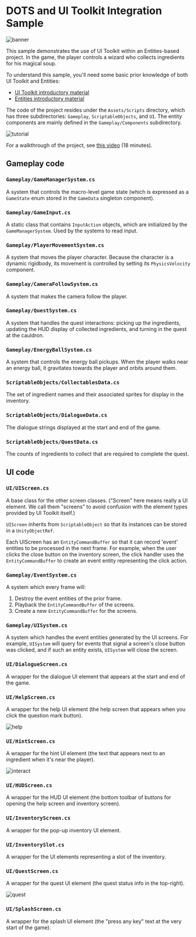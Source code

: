# DOTS and UI Toolkit Integration Sample

![banner](https://github.com/user-attachments/assets/9ddafd87-b277-4f14-ab6a-2c17aba86d8a)

This sample demonstrates the use of UI Toolkit within an Entities-based project. In the game, the player controls a wizard who collects ingredients for his magical soup.

To understand this sample, you'll need some basic prior knowledge of both UI Toolkit and Entities:

- [UI Toolkit introductory material](https://learn.unity.com/course/ui-toolkit-fundamentals)
- [Entities introductory material](https://github.com/Unity-Technologies/EntityComponentSystemSamples)

The code of the project resides under the `Assets/Scripts` directory, which has three subdirectories: `Gameplay`, `ScriptableObjects`, and `UI`. The entity components are mainly defined in the `Gameplay/Components` subdirectory.

![tutorial](https://github.com/user-attachments/assets/d8c52e46-cb2d-4c44-96ae-f050646a4ede)

For a walkthrough of the project, see [this video](https://youtu.be/72EaJ1OW9Nw) (18 minutes).

## Gameplay code

### `Gameplay/GameManagerSystem.cs`

A system that controls the macro-level game state (which is expressed as a `GameState` enum stored in the `GameData` singleton component).

### `Gameplay/GameInput.cs`

A static class that contains `InputAction` objects, which are initialized by the `GameManagerSystem`. Used by the systems to read input.

### `Gameplay/PlayerMovementSystem.cs`

A system that moves the player character. Because the character is a dynamic rigidbody, its movement is controlled by setting its `PhysicsVelocity` component.

### `Gameplay/CameraFollowSystem.cs`

A system that makes the camera follow the player.

### `Gameplay/QuestSystem.cs`

A system that handles the quest interactions: picking up the ingredients, updating the HUD display of collected ingredients, and turning in the quest at the cauldron.

### `Gameplay/EnergyBallSystem.cs`

A system that controls the energy ball pickups. When the player walks near an energy ball, it gravitates towards the player and orbits around them.

### `ScriptableObjects/CollectablesData.cs`

The set of ingredient names and their associated sprites for display in the inventory.

### `ScriptableObjects/DialogueData.cs`

The dialogue strings displayed at the start and end of the game.

### `ScriptableObjects/QuestData.cs`

The counts of ingredients to collect that are required to complete the quest.

## UI code

### `UI/UIScreen.cs`

A base class for the other screen classes. ("Screen" here means really a UI element. We call them "screens" to avoid confusion with the element types provided by UI Toolkit itself.)

`UIScreen` inherits from `ScriptableObject` so that its instances can be stored in a `UnityObjectRef`.

Each UIScreen has an `EntityCommandBuffer` so that it can record 'event' entities to be processed in the next frame. For example, when the user clicks the close button on the inventory screen, the click handler uses the `EntityCommandBuffer` to create an event entity representing the click action.

### `Gameplay/EventSystem.cs`

A system which every frame will:

1. Destroy the event entities of the prior frame.
2. Playback the `EntityCommandBuffer` of the screens.
3. Create a new `EntityCommandBuffer` for the screens.

### `Gameplay/UISystem.cs`

A system which handles the event entities generated by the UI screens. For example, `UISystem` will query for events that signal a screen's close button was clicked, and if such an entity exists, `UISystem` will close the screen.

### `UI/DialogueScreen.cs`

A wrapper for the dialogue UI element that appears at the start and end of the game.

### `UI/HelpScreen.cs`

A wrapper for the help UI element (the help screen that appears when you click the question mark button).

![help](https://github.com/user-attachments/assets/38bdbeeb-1191-49a1-bf79-e9dece9b8a8d)

### `UI/HintScreen.cs`

A wrapper for the hint UI element (the text that appears next to an ingredient when it's near the player).

![interact](https://github.com/user-attachments/assets/bf15455a-ec3e-496e-8d07-a5641e18e31f)

### `UI/HUDScreen.cs`

A wrapper for the HUD UI element (the bottom toolbar of buttons for opening the help screen and inventory screen).

### `UI/InventoryScreen.cs`

A wrapper for the pop-up inventory UI element.

### `UI/InventorySlot.cs`

A wrapper for the UI elements representing a slot of the inventory.

### `UI/QuestScreen.cs`

A wrapper for the quest UI element (the quest status info in the top-right).

![quest](https://github.com/user-attachments/assets/6783a8de-2331-4063-bec5-ae20a90905d6)

### `UI/SplashScreen.cs`

A wrapper for the splash UI element (the "press any key" text at the very start of the game).



